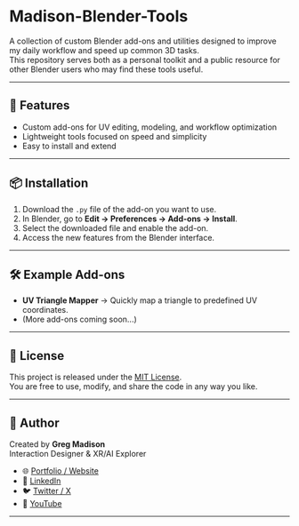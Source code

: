 # Madison-Blender-Tools
A collection of custom Blender add-ons and utilities designed to improve my daily workflow and speed up common 3D tasks.  
This repository serves both as a personal toolkit and a public resource for other Blender users who may find these tools useful.

---

## 🚀 Features
- Custom add-ons for UV editing, modeling, and workflow optimization
- Lightweight tools focused on speed and simplicity
- Easy to install and extend

---

## 📦 Installation
1. Download the `.py` file of the add-on you want to use.
2. In Blender, go to **Edit → Preferences → Add-ons → Install**.
3. Select the downloaded file and enable the add-on.
4. Access the new features from the Blender interface.

---

## 🛠 Example Add-ons
- **UV Triangle Mapper** → Quickly map a triangle to predefined UV coordinates.
- (More add-ons coming soon...)

---

## 📄 License
This project is released under the [MIT License](LICENSE).  
You are free to use, modify, and share the code in any way you like.

---

## 👤 Author
Created by **Greg Madison**  
Interaction Designer & XR/AI Explorer  

- 🌐 [Portfolio / Website](https://www.spatialcomputing.design)  
- 💼 [LinkedIn](https://www.linkedin.com/in/gregmadison/)  
- 🐦 [Twitter / X](https://x.com/GregMadison)  
- 🎥 [YouTube](https://www.youtube.com/@GregMadison)

---
